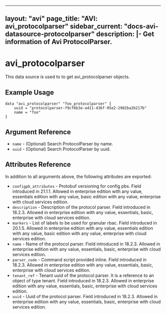 <!--
    Copyright 2021 VMware, Inc.
    SPDX-License-Identifier: Mozilla Public License 2.0
-->
---
layout: "avi"
page_title: "AVI: avi_protocolparser"
sidebar_current: "docs-avi-datasource-protocolparser"
description: |-
  Get information of Avi ProtocolParser.
---

# avi_protocolparser

This data source is used to to get avi_protocolparser objects.

## Example Usage

```hcl
data "avi_protocolparser" "foo_protocolparser" {
    uuid = "protocolparser-f9cf6b3e-a411-436f-95e2-2982ba2b217b"
    name = "foo"
}
```

## Argument Reference

* `name` - (Optional) Search ProtocolParser by name.
* `uuid` - (Optional) Search ProtocolParser by uuid.

## Attributes Reference

In addition to all arguments above, the following attributes are exported:

* `configpb_attributes` - Protobuf versioning for config pbs. Field introduced in 21.1.1. Allowed in enterprise edition with any value, essentials edition with any value, basic edition with any value, enterprise with cloud services edition.
* `description` - Description of the protocol parser. Field introduced in 18.2.3. Allowed in enterprise edition with any value, essentials, basic, enterprise with cloud services edition.
* `markers` - List of labels to be used for granular rbac. Field introduced in 20.1.5. Allowed in enterprise edition with any value, essentials edition with any value, basic edition with any value, enterprise with cloud services edition.
* `name` - Name of the protocol parser. Field introduced in 18.2.3. Allowed in enterprise edition with any value, essentials, basic, enterprise with cloud services edition.
* `parser_code` - Command script provided inline. Field introduced in 18.2.3. Allowed in enterprise edition with any value, essentials, basic, enterprise with cloud services edition.
* `tenant_ref` - Tenant uuid of the protocol parser. It is a reference to an object of type tenant. Field introduced in 18.2.3. Allowed in enterprise edition with any value, essentials, basic, enterprise with cloud services edition.
* `uuid` - Uuid of the protocol parser. Field introduced in 18.2.3. Allowed in enterprise edition with any value, essentials, basic, enterprise with cloud services edition.

